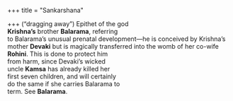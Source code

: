 +++
title = "Sankarshana"

+++
(“dragging away”) Epithet of the god  
**Krishna’s** brother **Balarama**, referring  
to Balarama’s unusual prenatal development—he is conceived by Krishna’s  
mother **Devaki** but is magically transferred into the womb of her co-wife  
**Rohini**. This is done to protect him  
from harm, since Devaki’s wicked  
uncle **Kamsa** has already killed her  
first seven children, and will certainly  
do the same if she carries Balarama to  
term. See **Balarama**.
